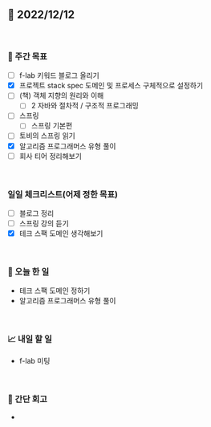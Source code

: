 ## 📅 2022/12/12

<br/>

### 🏹 주간 목표

- [ ] f-lab 키워드 블로그 올리기
- [x] 프로젝트 stack spec 도메인 및 프로세스 구체적으로 설정하기
- [ ] (책) 객체 지향의 원리와 이해
  - [ ] 2 자바와 절차적 / 구조적 프로그래밍
- [ ] 스프링
  - [ ] 스프링 기본편
- [ ] 토비의 스프링 읽기
- [x] 알고리즘 프로그래머스 유형 풀이
- [ ] 회사 티어 정리해보기

<br/>

### 일일 체크리스트(어제 정한 목표)

- [ ] 블로그 정리
- [ ] 스프링 강의 듣기
- [x] 테크 스팩 도메인 생각해보기

<br/>

### 💯 오늘 한 일

- 테크 스팩 도메인 정하기
- 알고리즘 프로그래머스 유형 풀이

<br/>

### 📈 내일 할 일

- f-lab 미팅

<br/>

### 🧐 간단 회고

- 